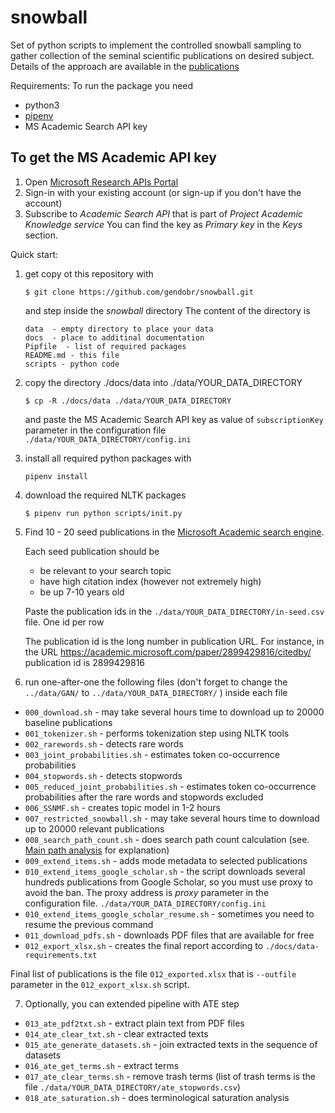 # snowball
Set of python scripts to implement the controlled snowball sampling to gather collection of the seminal scientific publications on desired subject. Details of the approach are available in the
[publications](https://academic.microsoft.com/author/2765430366/publication/search?q=Hennadii%20Dobrovolskyi&qe=Composite(AA.AuId%253D2765430366)&f=&orderBy=0&paperId=2899429816)

Requirements:
To run the package you need 
* python3 
* [pipenv](https://docs.pipenv.org/)
* MS Academic Search API key

## To get the MS Academic API key
1) Open [Microsoft Research APIs Portal](https://msr-apis.portal.azure-api.net)
2) Sign-in with your existing account (or sign-up if you don't have the account)
3) Subscribe to *Academic Search API* that is part of *Project Academic Knowledge service*
You can find the key as *Primary key* in the *Keys* section.


Quick start:
1) get copy ot this repository with

   ```
   $ git clone https://github.com/gendobr/snowball.git
   ```
   and step inside the *snowball* directory
   The content of the directory is 
   ```
   data  - empty directory to place your data  
   docs  - place to additinal documentation
   Pipfile  - list of required packages
   README.md - this file
   scripts - python code
   ```

2) copy the directory ./docs/data into  ./data/YOUR_DATA_DIRECTORY
   ```
   $ cp -R ./docs/data ./data/YOUR_DATA_DIRECTORY
   ```
   and paste the MS Academic Search API key as value of 
   `subscriptionKey` parameter in the configuration file
   `./data/YOUR_DATA_DIRECTORY/config.ini`

3) install all required python packages with 
   ```
   pipenv install
   ```
   
4) download the required NLTK packages
   ```
   $ pipenv run python scripts/init.py
   ```

5) Find 10 - 20 seed publications in the
   [Microsoft Academic search engine](https://academic.microsoft.com/).

   Each seed publication should be
   * be relevant to your search topic
   * have high citation index (however not extremely high)
   * be up 7-10 years old

   Paste the publication ids in the `./data/YOUR_DATA_DIRECTORY/in-seed.csv` file.
   One id per row

   The publication id is the long number in publication URL.
   For instance, in the URL https://academic.microsoft.com/paper/2899429816/citedby/ 
   publication id is 2899429816

6) run one-after-one the following files (don't forget to change the `../data/GAN/` to `../data/YOUR_DATA_DIRECTORY/` )
inside each file

- `000_download.sh`  - may take several hours time to download up to 20000 baseline publications
- `001_tokenizer.sh` - performs tokenization step using NLTK tools
- `002_rarewords.sh` - detects rare words
- `003_joint_probabilities.sh` - estimates token co-occurrence probabilities
- `004_stopwords.sh` - detects stopwords
- `005_reduced_joint_probabilities.sh` - estimates token co-occurrence probabilities after the rare words and stopwords excluded
- `006_SSNMF.sh`  - creates topic model in 1-2 hours
- `007_restricted_snowball.sh`   - may take several hours time to download up to 20000 relevant publications
- `008_search_path_count.sh` - does search path count calculation (see. [Main path analysis](https://en.wikipedia.org/wiki/Main_path_analysis) for explanation)
- `009_extend_items.sh` - adds mode metadata to selected publications
- `010_extend_items_google_scholar.sh` - the script downloads several hundreds publications from Google Scholar, so you must use proxy to avoid the ban. The proxy address is *proxy* parameter in the configuration file.
   `./data/YOUR_DATA_DIRECTORY/config.ini`
- `010_extend_items_google_scholar_resume.sh` - sometimes you need to resume the previous command
- `011_download_pdfs.sh` - downloads PDF files that are available for free
- `012_export_xlsx.sh` - creates the final report according to `./docs/data-requirements.txt`

Final list of publications is the file `012_exported.xlsx` that is `--outfile` parameter
in the `012_export_xlsx.sh` script.


7) Optionally, you can extended pipeline with ATE step
- `013_ate_pdf2txt.sh` - extract plain text from PDF files
- `014_ate_clear_txt.sh` - clear extracted texts
- `015_ate_generate_datasets.sh` - join extracted texts in the sequence of datasets
- `016_ate_get_terms.sh` - extract terms
- `017_ate_clear_terms.sh` - remove trash terms (list of trash terms is the file `./data/YOUR_DATA_DIRECTORY/ate_stopwords.csv`)
- `018_ate_saturation.sh` - does terminological saturation analysis
